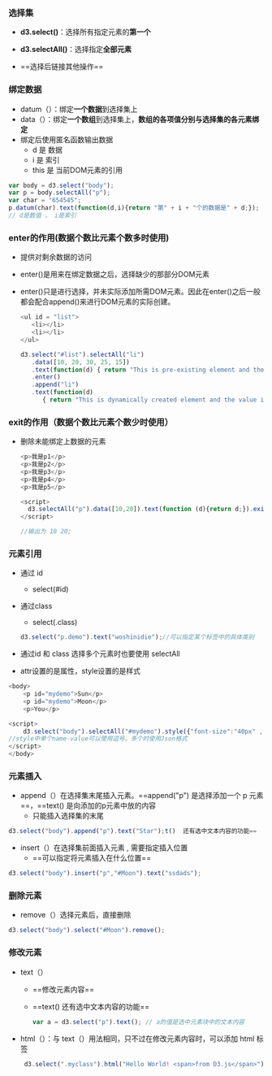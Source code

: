 ### 选择集

- **d3.select()**：选择所有指定元素的**第一个**
- **d3.selectAll()**：选择指定**全部元素**

- ==选择后链接其他操作==

### 绑定数据

- datum（）：绑定**一个数据**到选择集上
- data（）：绑定**一个数组**到选择集上，**数组的各项值分别与选择集的各元素绑定**
- 绑定后使用匿名函数输出数据
  - d 是 数据
  - i 是 索引
  - this 是 当前DOM元素的引用

```js
var body = d3.select("body");
var p = body.selectAll("p");
var char = "654545";
p.datum(char).text(function(d,i){return "第" + i + "个的数据是" + d;});
// d是数值 ， i是索引
```

### enter的作用(数据个数比元素个数多时使用)

- 提供对剩余数据的访问

- enter()是用来在绑定数据之后，选择缺少的那部分DOM元素

- enter()只是进行选择，并未实际添加所需DOM元素。因此在enter()之后一般都会配合append()来进行DOM元素的实际创建。

  ```js
  <ul id = "list">
     <li></li>
     <li></li>
  </ul> 
  
  d3.select("#list").selectAll("li")
     .data([10, 20, 30, 25, 15])
     .text(function(d) { return "This is pre-existing element and the value is " + d; })
     .enter()
     .append("li")
     .text(function(d) 
        { return "This is dynamically created element and the value is " + d; });
  ```

### exit的作用（数据个数比元素个数少时使用）

- 删除未能绑定上数据的元素

  ```js
  <p>我是p1</p>
  <p>我是p2</p>
  <p>我是p3</p>
  <p>我是p4</p>
  <p>我是p5</p>
  
  <script>
    d3.selectAll("p").data([10,20]).text(function (d){return d;}).exit().remove();
  </script>
  
  //输出为 10 20;
  ```

### 元素引用

- 通过 id
  - select(#id)
  
- 通过class
  - select(.class)
  
  ```js
  d3.select("p.demo").text("woshinidie");//可以指定某个标签中的具体类别
  ```
  
- 通过id 和 class 选择多个元素时也要使用 selectAll

- attr设置的是属性，style设置的是样式

```js
<body> 
    <p id="mydemo">Sun</p>
    <p id="mydemo">Moon</p>
    <p>You</p>

<script>
    d3.select("body").selectAll("#mydemo").style({"font-size":"40px" , "color":"red"}); 
//style中单个name-value可以使用逗号。多个时使用Json格式
</script> 
</body> 
```

### 元素插入

- append（）在选择集末尾插入元素。==append("p") 是选择添加一个 p 元素==，==text() 是向添加的p元素中放的内容
  - 只能插入选择集的末尾

```js
d3.select("body").append("p").text("Star");t()  还有选中文本内容的功能==
```

- insert（）在选择集前面插入元素 , 需要指定插入位置
  - ==可以指定将元素插入在什么位置==

```js
d3.select("body").insert("p","#Moon").text("ssdads");
```

### 删除元素

- remove（）选择元素后，直接删除

```js
d3.select("body").select("#Moon").remove();
```

### 修改元素

- text（）

  - ==修改元素内容==

  - ==text()  还有选中文本内容的功能==

    ```js
    var a = d3.select("p").text(); // a的值是选中元素块中的文本内容
    ```

- html（）：与 text（）用法相同，只不过在修改元素内容时，可以添加 html 标签

  ```js
   d3.select(".myclass").html("Hello World! <span>from D3.js</span>");
  ```

  